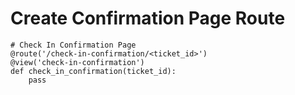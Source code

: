 # Create Confirmation Page Route

```
# Check In Confirmation Page
@route('/check-in-confirmation/<ticket_id>')
@view('check-in-confirmation')
def check_in_confirmation(ticket_id):
    pass
 ```